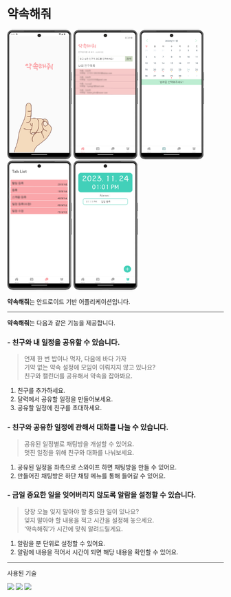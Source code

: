 # 약속해줘

<img src="https://github.com/hyung-2/RNproject/blob/master/client/assets/imgs/loading.PNG" width="150" height="300"/>  <img src="https://github.com/hyung-2/RNproject/blob/hyung/client/assets/imgs/home.png" width="150" height="300"/>  <img src="https://github.com/hyung-2/RNproject/blob/hyung/client/assets/imgs/calendar.PNG" width="150" height="300"/>  <img src="https://github.com/hyung-2/RNproject/blob/hyung/client/assets/imgs/chatting.png" width="150" height="300"/>  <img src="https://github.com/hyung-2/RNproject/blob/hyung/client/assets/imgs/alarm.PNG" width="150" height="300"/>

**약속해줘**는 안드로이드 기반 어플리케이션입니다. 

---

**약속해줘**는 다음과 같은 기능을 제공합니다.

### - 친구와 내 일정을 공유할 수 있습니다.

  >언제 한 번 밥이나 먹자, 다음에 바다 가자  
  >기약 없는 약속 설정에 모임이 이뤄지지 않고 있나요?  
  >친구와 캘린더를 공유해서 약속을 잡아봐요.

 1) 친구를 추가하세요.
 2) 달력에서 공유할 일정을 만들어보세요.
 3) 공유할 일정에 친구를 초대하세요.

### - 친구와 공유한 일정에 관해서 대화를 나눌 수 있습니다.
  
  >공유된 일정별로 채팅방을 개설할 수 있어요.  
  >멋진 일정을 위해 친구와 대화를 나눠보세요.

 1) 공유된 일정을 좌측으로 스와이프 하면 채팅방을 만들 수 있어요.
 2) 만들어진 채팅방은 하단 채팅 메뉴를 통해 들어갈 수 있어요.

### - 금일 중요한 일을 잊어버리지 않도록 알람을 설정할 수 있습니다.

  >당장 오늘 잊지 말아야 할 중요한 일이 있나요?  
  >잊지 말아야 할 내용을 적고 시간을 설정해 놓으세요.  
  >‘약속해줘’가 시간에 맞춰 알려드릴게요.

  1) 알람을 분 단위로 설정할 수 있어요.
  2) 알람에 내용을 적어서 시간이 되면 해당 내용을 확인할 수 있어요. 

---

사용된 기술

<img src="https://img.shields.io/badge/ReactNative-61DAFB?style=flat&logo=react&logoColor=white"/> <img src="https://img.shields.io/badge/Firebase-FFCA28?style=flat&logo=Firebase&logoColor=white"/> <img src="https://img.shields.io/badge/node.js-339933?style=flat&logo=nodedotjs&logoColor=white"/>
